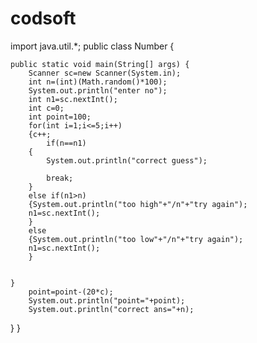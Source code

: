 # codsoft
import java.util.*;
public class Number {

	public static void main(String[] args) {
		Scanner sc=new Scanner(System.in);
		int n=(int)(Math.random()*100);
		System.out.println("enter no");
		int n1=sc.nextInt();
		int c=0;
		int point=100;
		for(int i=1;i<=5;i++)
		{c++;
			if(n==n1)
		{
			System.out.println("correct guess");
			
			break;
		}
		else if(n1>n)
		{System.out.println("too high"+"/n"+"try again");
		n1=sc.nextInt();
		}
		else
		{System.out.println("too low"+"/n"+"try again");
		n1=sc.nextInt();
		}
			

	}
		point=point-(20*c);
		System.out.println("point="+point);
		System.out.println("correct ans="+n);

}
}
